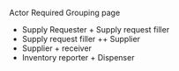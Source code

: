 Actor Required Grouping page

* Supply Requester + Supply request filler
* Supply request filler ++ Supplier
* Supplier + receiver
* Inventory reporter + Dispenser
